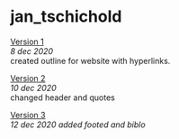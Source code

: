 jan_tschichold
================
[Version 1](https://leanderixd.github.io/jan_tschichold/jan_tschichold-one.html)   
*8 dec 2020*  
created outline for website with hyperlinks.

[Version 2](https://leanderixd.github.io/jan_tschichold/jan_tschichold-two.html)   
*10 dec 2020*  
changed header and quotes

[Version 3](https://leanderixd.github.io/jan_tschichold/jan_tschichold-three.html)   
*12 dec 2020 added footed and biblo*  
